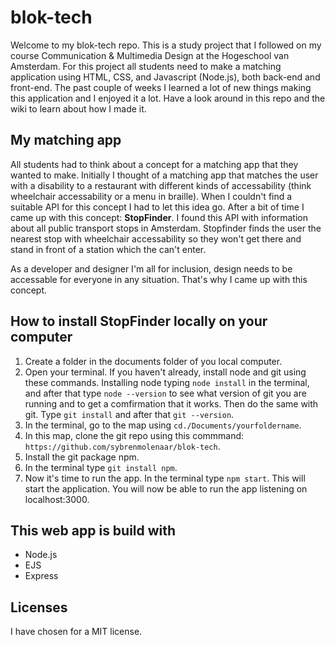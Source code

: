 # blok-tech
Welcome to my blok-tech repo. This is a study project that I followed on my course Communication & Multimedia Design at the Hogeschool van Amsterdam.
For this project all students need to make a matching application using HTML, CSS, and Javascript (Node.js), both back-end and front-end. The past couple of weeks I learned a lot of new things making this application and I enjoyed it a lot. Have a look around in this repo and the wiki to learn about how I made it.

## My matching app
All students had to think about a concept for a matching app that they wanted to make. Initially I thought of a matching app that matches the user with a disability to a restaurant with different kinds of accessability (think wheelchair accessability or a menu in braille). When I couldn't find a suitable API for this concept I had to let this idea go. After a bit of time I came up with this concept: **StopFinder**. I found this API with information about all public transport stops in Amsterdam. Stopfinder finds the user the nearest stop with wheelchair accessability so they won't get there and stand in front of a station which the can't enter. 

As a developer and designer I'm all for inclusion, design needs to be accessable for everyone in any situation. That's why I came up with this concept. 

## How to install StopFinder locally on your computer

1. Create a folder in the documents folder of you local computer.
2. Open your terminal. If you haven't already, install node and git using these commands. Installing node typing `node install` in the terminal, and after that type `node --version` to see what version of git you are running and to get a comfirmation that it works. Then do the same with git. Type `git install` and after that `git --version`.
3. In the terminal, go to the map using `cd./Documents/yourfoldername`. 
4. In this map, clone the git repo using this commmand: `https://github.com/sybrenmolenaar/blok-tech`.
5. Install the git package npm. 
6. In the terminal type `git install npm`.
7. Now it's time to run the app. In the terminal type `npm start`. This will start the application. You will now be able to run the app listening on localhost:3000.

## This web app is build with
- Node.js
- EJS
- Express

## Licenses
I have chosen for a MIT license. 
